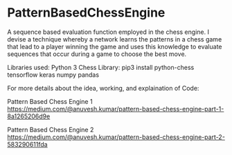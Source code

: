 # PatternBasedChessEngine
A sequence based evaluation function employed in the chess engine.
I devise a technique whereby a network learns the patterns in a chess game that lead to a player winning the game
and uses this knowledge to evaluate sequences that occur during a game to choose the best move.

Libraries used:
Python 3 Chess Library: pip3 install python-chess
tensorflow
keras
numpy
pandas

For more details about the idea, working, and explaination of Code:

Pattern Based Chess Engine 1
https://medium.com/@anuvesh.kumar/pattern-based-chess-engine-part-1-8a1265206d9e

Pattern Based Chess Engine 2
https://medium.com/@anuvesh.kumar/pattern-based-chess-engine-part-2-583290611fda
